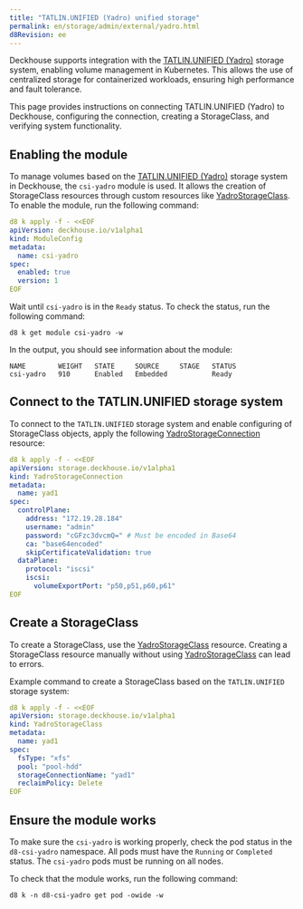 ```yaml
---
title: "TATLIN.UNIFIED (Yadro) unified storage"
permalink: en/storage/admin/external/yadro.html
d8Revision: ee
---
```


Deckhouse supports integration with the [TATLIN.UNIFIED (Yadro)](https://yadro.com/ru/tatlin/unified) storage system, enabling volume management in Kubernetes. This allows the use of centralized storage for containerized workloads, ensuring high performance and fault tolerance.

This page provides instructions on connecting TATLIN.UNIFIED (Yadro) to Deckhouse, configuring the connection, creating a StorageClass, and verifying system functionality.

## Enabling the module

To manage volumes based on the [TATLIN.UNIFIED (Yadro)](https://yadro.com/ru/tatlin/unified) storage system in Deckhouse, the `csi-yadro` module is used. It allows the creation of StorageClass resources through custom resources like [YadroStorageClass](../../../reference/cr/yadrostorageclass/). To enable the module, run the following command:

```yaml
d8 k apply -f - <<EOF
apiVersion: deckhouse.io/v1alpha1
kind: ModuleConfig
metadata:
  name: csi-yadro
spec:
  enabled: true
  version: 1
EOF
```

Wait until `csi-yadro` is in the `Ready` status. To check the status, run the following command:

```shell
d8 k get module csi-yadro -w
```

In the output, you should see information about the module:

```console
NAME        WEIGHT   STATE     SOURCE     STAGE   STATUS
csi-yadro   910      Enabled   Embedded           Ready
```

## Connect to the TATLIN.UNIFIED storage system

To connect to the `TATLIN.UNIFIED` storage system and enable configuring of StorageClass objects, apply the following [YadroStorageConnection](../../../reference/cr/yadrostorageconnection/) resource:

```yaml
d8 k apply -f - <<EOF
apiVersion: storage.deckhouse.io/v1alpha1
kind: YadroStorageConnection
metadata:
  name: yad1
spec:
  controlPlane:
    address: "172.19.28.184"
    username: "admin"
    password: "cGFzc3dvcmQ=" # Must be encoded in Base64
    ca: "base64encoded"
    skipCertificateValidation: true
  dataPlane:
    protocol: "iscsi"
    iscsi:
      volumeExportPort: "p50,p51,p60,p61"
EOF
```

## Create a StorageClass

To create a StorageClass, use the [YadroStorageClass](../../../reference/cr/yadrostorageclass/) resource. Creating a StorageClass resource manually without using [YadroStorageClass](../../../reference/cr/yadrostorageclass/) can lead to errors.

Example command to create a StorageClass based on the `TATLIN.UNIFIED` storage system:

```yaml
d8 k apply -f - <<EOF
apiVersion: storage.deckhouse.io/v1alpha1
kind: YadroStorageClass
metadata:
  name: yad1
spec:
  fsType: "xfs"
  pool: "pool-hdd"
  storageConnectionName: "yad1"
  reclaimPolicy: Delete
EOF
```

## Ensure the module works

To make sure the `csi-yadro` is working properly, check the pod status in the `d8-csi-yadro` namespace. All pods must have the `Running` or `Completed` status. The `csi-yadro` pods must be running on all nodes.

To check that the module works, run the following command:

```shell
d8 k -n d8-csi-yadro get pod -owide -w
```
